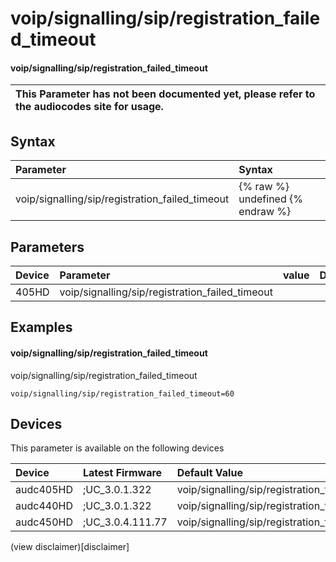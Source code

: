 ﻿---
description: voip/signalling/sip/registration_failed_timeout
search: false
---

# voip/signalling/sip/registration_failed_timeout

#### voip/signalling/sip/registration_failed_timeout


| This Parameter has not been documented yet, please refer to the audiocodes site for usage.  |
| :--- |

## Syntax
| Parameter | Syntax |
| :--- | :--- |
|voip/signalling/sip/registration_failed_timeout | {% raw %} undefined {% endraw %} |

## Parameters
|Device|Parameter|value|Description|
|:---|:---|:---|:---|
| 405HD | voip/signalling/sip/registration_failed_timeout |  |  |

## Examples
#### voip/signalling/sip/registration_failed_timeout

voip/signalling/sip/registration_failed_timeout

```
voip/signalling/sip/registration_failed_timeout=60
```

## Devices
This parameter is available on the following devices

| Device | Latest Firmware | Default Value |
|:---|:---|:---|
| audc405HD | ;UC_3.0.1.322 | voip/signalling/sip/registration_failed_timeout=60 
| audc440HD | ;UC_3.0.1.322 | voip/signalling/sip/registration_failed_timeout=60 
| audc450HD | ;UC_3.0.4.111.77 | voip/signalling/sip/registration_failed_timeout=60 

(view disclaimer)[disclaimer]
